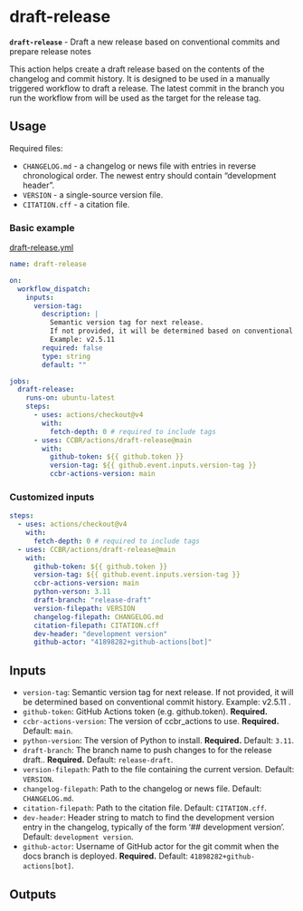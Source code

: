 # draft-release

**`draft-release`** - Draft a new release based on conventional commits
and prepare release notes

This action helps create a draft release based on the contents of the
changelog and commit history. It is designed to be used in a manually
triggered workflow to draft a release. The latest commit in the branch
you run the workflow from will be used as the target for the release
tag.

## Usage

Required files:

- `CHANGELOG.md` - a changelog or news file with entries in reverse
  chronological order. The newest entry should contain “development
  header”.
- `VERSION` - a single-source version file.
- `CITATION.cff` - a citation file.

### Basic example

[draft-release.yml](/examples/draft-release.yml)

```yaml
name: draft-release

on:
  workflow_dispatch:
    inputs:
      version-tag:
        description: |
          Semantic version tag for next release.
          If not provided, it will be determined based on conventional commit history.
          Example: v2.5.11
        required: false
        type: string
        default: ""

jobs:
  draft-release:
    runs-on: ubuntu-latest
    steps:
      - uses: actions/checkout@v4
        with:
          fetch-depth: 0 # required to include tags
      - uses: CCBR/actions/draft-release@main
        with:
          github-token: ${{ github.token }}
          version-tag: ${{ github.event.inputs.version-tag }}
          ccbr-actions-version: main
```

### Customized inputs

```yaml
steps:
  - uses: actions/checkout@v4
    with:
      fetch-depth: 0 # required to include tags
  - uses: CCBR/actions/draft-release@main
    with:
      github-token: ${{ github.token }}
      version-tag: ${{ github.event.inputs.version-tag }}
      ccbr-actions-version: main
      python-verson: 3.11
      draft-branch: "release-draft"
      version-filepath: VERSION
      changelog-filepath: CHANGELOG.md
      citation-filepath: CITATION.cff
      dev-header: "development version"
      github-actor: "41898282+github-actions[bot]"
```

## Inputs

- `version-tag`: Semantic version tag for next release. If not provided,
  it will be determined based on conventional commit history. Example:
  v2.5.11 .
- `github-token`: GitHub Actions token (e.g. github.token).
  **Required.**
- `ccbr-actions-version`: The version of ccbr_actions to use.
  **Required.** Default: `main`.
- `python-version`: The version of Python to install. **Required.**
  Default: `3.11`.
- `draft-branch`: The branch name to push changes to for the release
  draft.. **Required.** Default: `release-draft`.
- `version-filepath`: Path to the file containing the current version.
  Default: `VERSION`.
- `changelog-filepath`: Path to the changelog or news file. Default:
  `CHANGELOG.md`.
- `citation-filepath`: Path to the citation file. Default:
  `CITATION.cff`.
- `dev-header`: Header string to match to find the development version
  entry in the changelog, typically of the form ‘\## <software name>
  development version’. Default: `development version`.
- `github-actor`: Username of GitHub actor for the git commit when the
  docs branch is deployed. **Required.** Default:
  `41898282+github-actions[bot]`.

## Outputs
